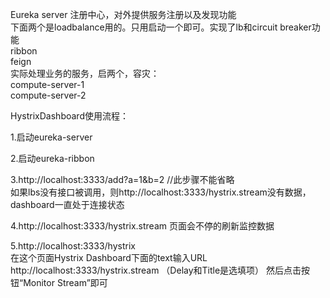 

Eureka server  注册中心，对外提供服务注册以及发现功能    
下面两个是loadbalance用的。只用启动一个即可。实现了lb和circuit breaker功能   
ribbon   
feign  
实际处理业务的服务，启两个，容灾：   
compute-server-1   
compute-server-2

HystrixDashboard使用流程：  

1.启动eureka-server  

2.启动eureka-ribbon  

3.http://localhost:3333/add?a=1&b=2 //此步骤不能省略  
如果lbs没有接口被调用，则http://localhost:3333/hystrix.stream没有数据，dashboard一直处于连接状态  

4.http://localhost:3333/hystrix.stream 页面会不停的刷新监控数据  

5.http://localhost:3333/hystrix  
在这个页面Hystrix Dashboard下面的text输入URL http://localhost:3333/hystrix.stream （Delay和Title是选填项）
然后点击按钮“Monitor Stream”即可